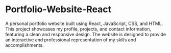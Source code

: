 # Portfolio-Website-React
A personal portfolio website built using React, JavaScript, CSS, and HTML. This project showcases my profile, projects, and contact information, featuring a clean and responsive design. The website is designed to provide an interactive and professional representation of my skills and accomplishments.
